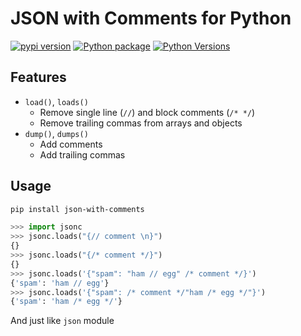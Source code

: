 # JSON with Comments for Python
[![pypi version](https://img.shields.io/pypi/v/json-with-comments.svg)](https://pypi.python.org/project/json-with-comments)
[![Python package](https://github.com/n-takumasa/json-with-comments/actions/workflows/test.yml/badge.svg)](https://github.com/n-takumasa/json-with-comments/actions/workflows/test.yml)
[![Python Versions](https://img.shields.io/pypi/pyversions/json-with-comments.svg)](https://pypi.org/project/json-with-comments/)

## Features
* `load()`, `loads()`
  * Remove single line (`//`) and block comments (`/* */`)
  * Remove trailing commas from arrays and objects
* `dump()`, `dumps()`
  * Add comments
  * Add trailing commas

## Usage

```sh
pip install json-with-comments
```

```py
>>> import jsonc
>>> jsonc.loads("{// comment \n}")
{}
>>> jsonc.loads("{/* comment */}")
{}
>>> jsonc.loads('{"spam": "ham // egg" /* comment */}')
{'spam': 'ham // egg'}
>>> jsonc.loads('{"spam": /* comment */"ham /* egg */"}')
{'spam': 'ham /* egg */'}

```

And just like `json` module
